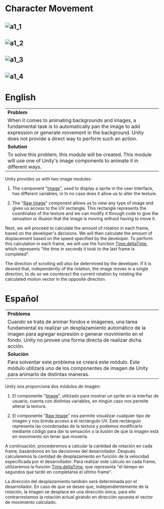 # Character Movement
![a1_1](https://github.com/OsmareDev/OsmareUnityModules/assets/50903643/e6dc7063-684e-4bbb-87b3-3731492401a5)
---
![a1_2](https://github.com/OsmareDev/OsmareUnityModules/assets/50903643/2b2e2e39-d2da-41f7-b6d5-80494f762960)
---
![a1_3](https://github.com/OsmareDev/OsmareUnityModules/assets/50903643/098552b9-071b-4544-8a7e-eb0debddcea9)
---
![a1_4](https://github.com/OsmareDev/OsmareUnityModules/assets/50903643/00fa4c28-0461-47e0-9292-5b9d74f245bf)
---

# English

<table>
   <tr><td><b>Problem</b></td></tr>
   <tr><td>When it comes to animating backgrounds and images, a fundamental task is to automatically pan the image to add expression or generate movement in the background. Unity does not provide a direct way to perform such an action.</td></tr>
   <tr><td><b>Solution</b></td></tr>
   <tr><td>To solve this problem, this module will be created. This module will use one of Unity's image components to animate it in different ways.</td></tr>
</table>

Unity provides us with two image modules:

1. The component "[Image](https://docs.unity3d.com/es/2018.4/ScriptReference/UI.Image.html)", used to display a sprite in the user interface, has different variables, in In no case does it allow us to alter the texture.

2. The "[Raw Image](https://docs.unity3d.com/es/2018.4/Manual/script-RawImage.html)" component allows us to view any type of image and gives us access to the UV rectangle. This rectangle represents the coordinates of the texture and we can modify it through code to give the sensation or illusion that the image is moving without having to move it.

Next, we will proceed to calculate the amount of rotation in each frame, based on the developer's decisions. We will then calculate the amount of displacement based on the speed specified by the developer. To perform this calculation in each frame, we will use the function [Time.deltaTime](https://docs.unity3d.com/es/530/ScriptReference/Time-deltaTime.html), which represents "the time in seconds it took to the last frame is completed".

The direction of scrolling will also be determined by the developer. If it is desired that, independently of the rotation, the image moves in a single direction, to do so we counteract the current rotation by rotating the calculated motion vector in the opposite direction.

# Español

<table>
  <tr><td><b>Problema</b></td></tr>
  <tr><td>Cuando se trata de animar fondos e imágenes, una tarea fundamental es realizar un desplazamiento automático de la imagen para agregar expresión o generar movimiento en el fondo. Unity no provee una forma directa de realizar dicha acción.</td></tr>
  <tr><td><b>Solución</b></td></tr>
  <tr><td>Para solventar este problema se creará este módulo. Este módulo utilizará uno de los componentes de imagen de Unity para animarlo de distintas maneras.</td></tr>
</table>

Unity nos proporciona dos módulos de imagen:

1. El componente "[Image](https://docs.unity3d.com/es/2018.4/ScriptReference/UI.Image.html)", utilizado para mostrar un sprite en la interfaz de usuario, cuenta con distintas variables, en ningún caso nos permite alterar la textura.

2. El componente "[Raw Image](https://docs.unity3d.com/es/2018.4/Manual/script-RawImage.html)" nos permite visualizar cualquier tipo de imagen y nos brinda acceso a el rectángulo UV. Este rectángulo representa las coordenadas de la textura y podemos modificarlo mediante código para dar la sensación o la ilusión de que la imagen está en movimiento sin tener que moverla.

A continuación, procederemos a calcular la cantidad de rotación en cada frame, basándonos en las decisiones del desarrollador. Después calcularemos la cantidad de desplazamiento en función de la velocidad especificada por el desarrollador. Para realizar este cálculo en cada frame, utilizaremos la función [Time.deltaTime](https://docs.unity3d.com/es/530/ScriptReference/Time-deltaTime.html), que representa "el tiempo en segundos que tardó en completarse el último frame".

La dirección del desplazamiento también será determinada por el desarrollador. En caso de que se desee que, independientemente de la rotación, la imagen se desplace en una dirección única, para ello contrarrestamos la rotación actual girando en dirección opuesta el vector de movimiento calculado.
